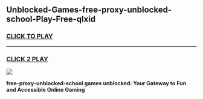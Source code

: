 
## Unblocked-Games-free-proxy-unblocked-school-Play-Free-qlxid
<h3>
<a href="https://premium76.site?title=free-proxy-unblocked-school&ref=23A">CLICK TO PLAY</a></h3>
<hr>

<h3>
<a href="https://premium76.site?title=free-proxy-unblocked-school&ref=23A">CLICK 2 PLAY</a>
  
</h3>

<a href="https://premium76.site?title=free-proxy-unblocked-school&ref=23A"><img src="https://clearcache.store/games.png"></a>


**free-proxy-unblocked-school games unblocked: Your Gateway to Fun and Accessible Online Gaming**
